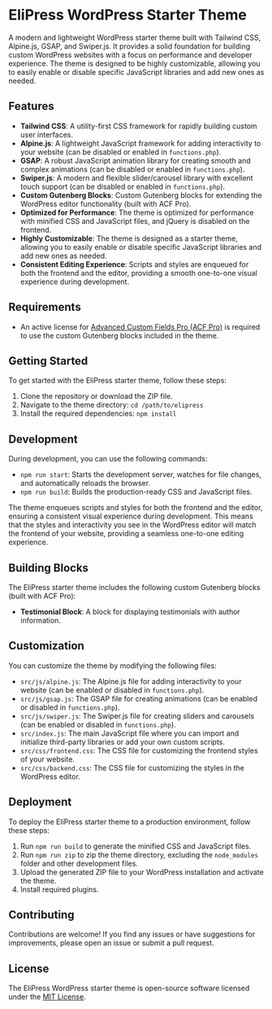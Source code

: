 # EliPress WordPress Starter Theme

A modern and lightweight WordPress starter theme built with Tailwind CSS, Alpine.js, GSAP, and Swiper.js. It provides a solid foundation for building custom WordPress websites with a focus on performance and developer experience. The theme is designed to be highly customizable, allowing you to easily enable or disable specific JavaScript libraries and add new ones as needed.

## Features

- **Tailwind CSS**: A utility-first CSS framework for rapidly building custom user interfaces.
- **Alpine.js**: A lightweight JavaScript framework for adding interactivity to your website (can be disabled or enabled in `functions.php`).
- **GSAP**: A robust JavaScript animation library for creating smooth and complex animations (can be disabled or enabled in `functions.php`).
- **Swiper.js**: A modern and flexible slider/carousel library with excellent touch support (can be disabled or enabled in `functions.php`).
- **Custom Gutenberg Blocks**: Custom Gutenberg blocks for extending the WordPress editor functionality (built with ACF Pro).
- **Optimized for Performance**: The theme is optimized for performance with minified CSS and JavaScript files, and jQuery is disabled on the frontend.
- **Highly Customizable**: The theme is designed as a starter theme, allowing you to easily enable or disable specific JavaScript libraries and add new ones as needed.
- **Consistent Editing Experience**: Scripts and styles are enqueued for both the frontend and the editor, providing a smooth one-to-one visual experience during development.

## Requirements

- An active license for [Advanced Custom Fields Pro (ACF Pro)](https://www.advancedcustomfields.com/pro/) is required to use the custom Gutenberg blocks included in the theme.

## Getting Started

To get started with the EliPress starter theme, follow these steps:

1. Clone the repository or download the ZIP file.
2. Navigate to the theme directory: `cd /path/to/elipress`
3. Install the required dependencies: `npm install`

## Development

During development, you can use the following commands:

- `npm run start`: Starts the development server, watches for file changes, and automatically reloads the browser.
- `npm run build`: Builds the production-ready CSS and JavaScript files.

The theme enqueues scripts and styles for both the frontend and the editor, ensuring a consistent visual experience during development. This means that the styles and interactivity you see in the WordPress editor will match the frontend of your website, providing a seamless one-to-one editing experience.

## Building Blocks

The EliPress starter theme includes the following custom Gutenberg blocks (built with ACF Pro):

- **Testimonial Block**: A block for displaying testimonials with author information.

## Customization

You can customize the theme by modifying the following files:

- `src/js/alpine.js`: The Alpine.js file for adding interactivity to your website (can be enabled or disabled in `functions.php`).
- `src/js/gsap.js`: The GSAP file for creating animations (can be enabled or disabled in `functions.php`).
- `src/js/swiper.js`: The Swiper.js file for creating sliders and carousels (can be enabled or disabled in `functions.php`).
- `src/index.js`: The main JavaScript file where you can import and initialize third-party libraries or add your own custom scripts.
- `src/css/frontend.css`: The CSS file for customizing the frontend styles of your website.
- `src/css/backend.css`: The CSS file for customizing the styles in the WordPress editor.

## Deployment

To deploy the EliPress starter theme to a production environment, follow these steps:

1. Run `npm run build` to generate the minified CSS and JavaScript files.
2. Run `npm run zip` to zip the theme directory, excluding the `node_modules` folder and other development files.
3. Upload the generated ZIP file to your WordPress installation and activate the theme.
4. Install required plugins.

## Contributing

Contributions are welcome! If you find any issues or have suggestions for improvements, please open an issue or submit a pull request.

## License

The EliPress WordPress starter theme is open-source software licensed under the [MIT License](https://opensource.org/licenses/MIT).
